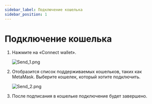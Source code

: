 ```yaml
---
sidebar_label: Подключение кошелька
sidebar_position: 1
---
```


# Подключение кошелька

1. Нажмите на «Connect wallet».
    
    ![Send_1.png](/img/docs/Send_1.png)
    
2. Отобразится список поддерживаемых кошельков, таких как MetaMask. Выберите кошелек, который хотите подключить.
    
    ![Send_2.png](/img/docs/Send_2.png)
    
3. После подписания в кошельке подключение будет завершено.
